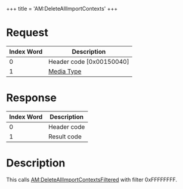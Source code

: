 +++
title = 'AM:DeleteAllImportContexts'
+++

# Request

| Index Word | Description                                            |
|------------|--------------------------------------------------------|
| 0          | Header code \[0x00150040\]                             |
| 1          | [Media Type](Filesystem_services#MediaType "wikilink") |

# Response

| Index Word | Description |
|------------|-------------|
| 0          | Header code |
| 1          | Result code |

# Description

This calls
[AM:DeleteAllImportContextsFiltered](AM:DeleteAllImportContextsFiltered "wikilink")
with filter 0xFFFFFFFF.